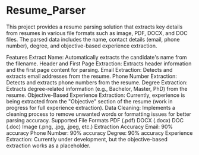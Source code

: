 # Resume_Parser
This project provides a resume parsing solution that extracts key details from resumes in various file formats such as image, PDF, DOCX, and DOC files. The parsed data includes the name, contact details (email, phone number), degree, and objective-based experience extraction.

Features
Extract Name: Automatically extracts the candidate's name from the filename.
Header and First Page Extraction: Extracts header information and the first page content for parsing.
Email Extraction: Detects and extracts email addresses from the resume.
Phone Number Extraction: Detects and extracts phone numbers from the resume.
Degree Extraction: Extracts degree-related information (e.g., Bachelor, Master, PhD) from the resume.
Objective-Based Experience Extraction: Currently, experience is being extracted from the "Objective" section of the resume (work in progress for full experience extraction).
Data Cleaning: Implements a cleaning process to remove unwanted words or formatting issues for better parsing accuracy.
Supported File Formats
PDF (.pdf)
DOCX (.docx)
DOC (.doc)
Image (.png, .jpg, .jpeg, etc.)
Extraction Accuracy
Email: 90% accuracy
Phone Number: 90% accuracy
Degree: 90% accuracy
Experience Extraction: Currently under development, but the objective-based extraction works as a placeholder.
